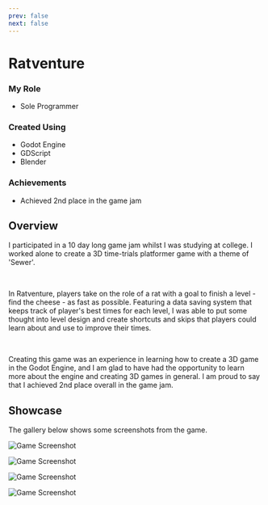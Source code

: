 ```yaml
---
prev: false
next: false
---
```


# Ratventure

### My Role
- Sole Programmer

### Created Using
- Godot Engine
- GDScript
- Blender

### Achievements
- Achieved 2nd place in the game jam

## Overview
I participated in a 10 day long game jam whilst I was studying at college. I worked alone to create a 3D time-trials platformer game with a theme of 'Sewer'.

<br />

In Ratventure, players take on the role of a rat with a goal to finish a level - find the cheese - as fast as possible. Featuring a data saving system that keeps track of player's best times for each level, I was able to put some thought into level design and create shortcuts and skips that players could learn about and use to improve their times.

<br />

Creating this game was an experience in learning how to create a 3D game in the Godot Engine, and I am glad to have had the opportunity to learn more about the engine and creating 3D games in general. I am proud to say that I achieved 2nd place overall in the game jam.

## Showcase
The gallery below shows some screenshots from the game.

![Game Screenshot](https://img.itch.zone/aW1hZ2UvMjQ0OTcxOS8xNDU4NTg4Ni5wbmc=/original/xuO6vE.png)

![Game Screenshot](https://img.itch.zone/aW1hZ2UvMjQ0OTcxOS8xNDU4NTg4OS5wbmc=/original/8%2BABxe.png)

![Game Screenshot](https://img.itch.zone/aW1hZ2UvMjQ0OTcxOS8xNDU4NTg4Ny5wbmc=/original/DEmgVx.png)

![Game Screenshot](https://img.itch.zone/aW1hZ2UvMjQ0OTcxOS8xNDU4NTg4OC5wbmc=/original/3t%2FdWC.png)